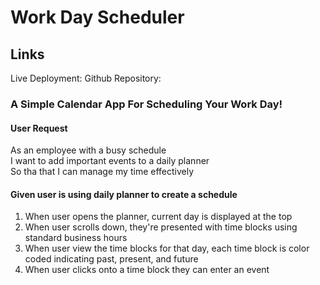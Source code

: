 # Work Day Scheduler <br>

## Links
Live Deployment: 
Github Repository:

### A Simple Calendar App For Scheduling Your Work Day! <br>

#### User Request <br>
As an employee with a busy schedule <br>
I want to add important events to a daily planner <br>
So tha that I can manage my time effectively <br>

#### Given user is using daily planner to create a schedule <br>
1. When user opens the planner, current day is displayed at the top <br>
2. When user scrolls down, they're presented with time blocks using standard business hours <br>
3. When user view the time blocks for that day, each time block is color coded indicating past, present, and future <br>
4. When user clicks onto a time block they can enter an event <br>

